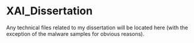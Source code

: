 # XAI_Dissertation
Any technical files related to my dissertation will be located here (with the exception of the malware samples for obvious reasons).
